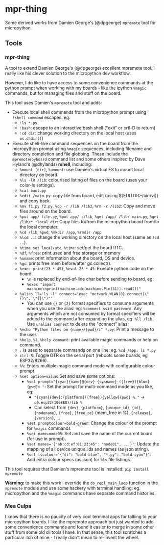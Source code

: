 # mpr-thing
Some derived works from Damien George's (@dpgeorge) `mpremote` tool for
micropython.

## Tools

### mpr-thing

A tool to extend Damien George's (@dpgeorge) excellent mpremote tool. I really
like his clever solution to the micropython dev workflow.

However, I do like to have access to some convenience commands at the python
prompt when working with my boards - like the ipython `%magic` commands, but
for managing files and stuff on the board.

This tool uses Damien's `mpremote` tool and adds:

- Execute local shell commands from the micropython prompt using `!shell
  command` escapes: eg.
  - `!ls *.py`
  - `!bash`: escape to an interactive bash shell ("exit" or crtl-D to return)
  - `!cd dir`: change working directory on the local host (uses `os.chdir()`)
- Execute shell-like command sequences on the board from the micropython
  prompt using `%magic` sequences, including filename and directory completion
  and file globbing. These include the `mpremote`/`pyboard` command list and
  some others inspired by Dave Hyland's (@dhylands) **rshell**, including:
  - `%mount [dir]`, `%umount`: use Damien's virtual FS to mount local
    directory on board.
  - `%ls -lR /lib`: colourised listing of files on the board (uses your
    color-ls settings).
  - `%cat boot.py`
  - `%edit /main.py`: copy file from board, edit (using ${EDITOR:-/bin/vi})
    and copy back.
  - `%mv f1.py f2.py`, `%cp -r /lib /lib2`, `%rm -r /lib2`: Copy and move
    files around on the board.
  - `%put app/ file.py`, `%put app/ :/lib`, `%get /app/ /lib/ main.py`, `%get
    /lib/* :local_dir`: Copy files to/from the micropython board from/to the
    local computer.
  - `%cd /lib`, `%pwd`, `%mkdir /app`, `%rmdir /app`
  - `%lcd ..`: change the working directory on the local host (same as `!cd
    ..`).
  - `%time set local/utc`, `%time`: set/get the board RTC.
  - `%df`, `%free`: print used and free storage or memory
  - `%uname`: print information about the board, OS and device.
  - `%gc`: prints free mem before/after gc.collect().
  - `%exec print(23 * 45)`, `%eval 23 * 45`: Execute python code on the board.
    - `\n` is replaced by end-of-line char before sending to board, eg:
    - `%exec "import machine\nprint(machine.adc(machine.Pin(31)).read())"`
  - `%alias ll='ls -l' connect='exec "network.WLAN(0).connect(\"{}\", \"{}\")"'`
    - You can use `{}` or `{2}` format specifiers to consume arguments when
      you use the alias: eg: `%connect ssid password`. Any arguments which are
      not consumed by format specifiers will be added to the command after
      expanding the alias, eg: `%ll /lib`. Use `unalias connect` to delete the
      "connect" alias.
  - `%echo "Python files on {name}/{pwd}/:" *.py`: Print a message to the
    user.
  - `%help`, `%?`, `%help command`: print available magic commands or help on
    command.
  - `;` is used to separate commands on one line: eg. `%cd /app; ls *.py`
  - `ctrl-R`: Toggle DTR on the serial port (reboots some boards, eg
    ESP32/8266).
  - `%%`: Enters multiple-magic command mode with configurable colour
    prompt
  - `%set option=value`:
    Set and save some options:
    - `%set prompt="{cyan}{name}@{dev}-{sysname}-({free}){blue}{pwd}> "`:
      Set the prompt for multi-command mode as you like, eg:
      - `"{cyan}{dev}:{platform}({free}){yellow}{pwd} % "` ->
       `u0:esp32(100880)/lib % `
      - Can select from `{dev}`, `{platform}`, `{unique_id}`, `{id}`,
        `{nodename}`, `{free}`, `{free_pc}` (mem_free in %), `{release}`,
        `{version}`, ...
    - `%set promptcolour=bold-green`:
      Change the colour of the prompt for `%magic` commands
    - `%set name=node05`:
      Set and save the name of the current board (for use in prompt).
    - `%set names='{"ab:cd:ef:01:23:45": "node01", ...}'`:
      Update the mapping of all device unique_ids and names (as json string).
    - `%set lscolour='{"di": "bold-blue", "*.py": "bold-cyan"}'`:
      Add extra colour specs (as json) for `%ls` file listings.

This tool requires that Damien's mpremote tool is installed:
```pip install mpremote```

**Warning:** to make this work I override the `do_repl_main_loop` function in
the `mpremote` module and use some hackery with terminal handling: eg.
micropython and the `%magic` commands have separate command histories.

### Mea Culpa

I know that there is no paucity of very cool terminal apps for talking to your
micropython boards. I like the mpremote approach but just wanted to add some
convenience commands and found it easier to merge in some other stuff from
some old cli tools I have. In that sense, this tool scratches a particular
itch of mine - I really didn't mean to re-invent the wheel.
